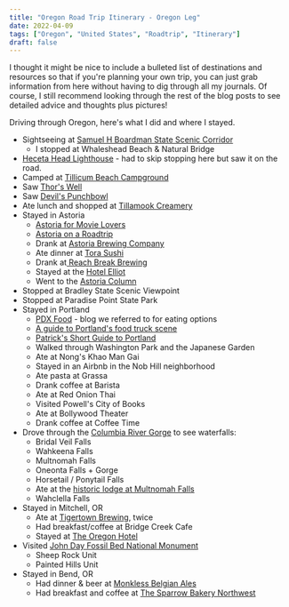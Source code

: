 ```yaml
---
title: "Oregon Road Trip Itinerary - Oregon Leg"
date: 2022-04-09
tags: ["Oregon", "United States", "Roadtrip", "Itinerary"]
draft: false
---
```


I thought it might be nice to include a bulleted list of destinations and resources so that if you're planning your own trip, you can just grab information from here without having to dig through all my journals. Of course, I still recommend looking through the rest of the blog posts to see detailed advice and thoughts plus pictures!

Driving through Oregon, here's what I did and where I stayed.
* Sightseeing at [Samuel H Boardman State Scenic Corridor](https://stateparks.oregon.gov/index.cfm?do=park.profile&parkId=56)
  - I stopped at Whaleshead Beach & Natural Bridge
* [Heceta Head Lighthouse](https://stateparks.oregon.gov/index.cfm?do=park.profile&parkId=86) - had to skip stopping here but saw it on the road.
* Camped at [Tillicum Beach Campground](https://www.recreation.gov/camping/campgrounds/233965)
* Saw [Thor's Well](https://www.atlasobscura.com/places/thor-s-well)
* Saw [Devil's Punchbowl](https://stateparks.oregon.gov/index.cfm?do=park.profile&parkId=156)
* Ate lunch and shopped at [Tillamook Creamery](https://www.tillamook.com/visit-us/creamery)
* Stayed in Astoria
  - [Astoria for Movie Lovers](https://www.google.com/url?q=https://traveloregon.com/things-to-do/culture-history/historic-sites-oregon-trail/astoria-for-movie-lovers/&sa=D&source=docs&ust=1650315085468594&usg=AOvVaw2iSpV7eJ0ppuINQ4j54N8Q)
  - [Astoria on a Roadtrip](https://traveloregon.com/things-to-do/attractions/road-trip-astoria/)
  - Drank at [Astoria Brewing Company](https://astoriabrewingcompany.com/)
  - Ate dinner at [Tora Sushi](https://torasushi.com/)
  - Drank at[ Reach Break Brewing](https://www.reachbreak.com/)
  - Stayed at the [Hotel Elliot](https://www.hotelelliott.com/)
  - Went to the [Astoria Column](https://astoriacolumn.org/)
* Stopped at Bradley State Scenic Viewpoint
* Stopped at Paradise Point State Park
* Stayed in Portland
  - [PDX Food](https://mrgan.com/pdxfood/) - blog we referred to for eating options
  - [A guide to Portland's food truck scene](https://pdx.eater.com/maps/best-food-carts-portland)
  - [Patrick's Short Guide to Portland](https://patrickbgibson.com/pdxguide/)
  - Walked through Washington Park and the Japanese Garden
  - Ate at Nong's Khao Man Gai
  - Stayed in an Airbnb in the Nob Hill neighborhood
  - Ate pasta at Grassa
  - Drank coffee at Barista
  - Ate at Red Onion Thai
  - Visited Powell's City of Books
  - Ate at Bollywood Theater
  - Drank coffee at Coffee Time
* Drove through the [Columbia River Gorge](https://www.fs.usda.gov/crgnsa) to see waterfalls:
  - Bridal Veil Falls
  - Wahkeena Falls
  - Multnomah Falls
  - Oneonta Falls + Gorge
  - Horsetail / Ponytail Falls
  - Ate at the [historic lodge at Multnomah Falls](https://www.multnomahfallslodge.com/)
  - Wahclella Falls
* Stayed in Mitchell, OR
  - Ate at [Tigertown Brewing](https://www.tigertownbrewing.com/), twice
  - Had breakfast/coffee at Bridge Creek Cafe
  - Stayed at [The Oregon Hotel](https://www.theoregonhotel.net/)
* Visited [John Day Fossil Bed National Monument](https://www.nps.gov/joda/index.htm)
  - Sheep Rock Unit
  - Painted Hills Unit
* Stayed in Bend, OR
  - Had dinner & beer at [Monkless Belgian Ales](https://www.monkless.com/)
  - Had breakfast and coffee at [The Sparrow Bakery Northwest](https://www.thesparrowbakery.net/)